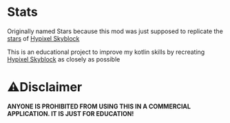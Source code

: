 # Stats
Originally named Stars because this mod was just supposed to replicate the [stars](https://wiki.hypixel.net/Essence#Usage) of [Hypixel Skyblock](https://hypixel.net/)

This is an educational project to improve my kotlin skills by recreating [Hypixel Skyblock](https://hypixel.net/) as closely as possible

# ⚠️Disclaimer 
**ANYONE IS PROHIBITED FROM USING THIS IN A COMMERCIAL APPLICATION.
IT IS JUST FOR EDUCATION!**
